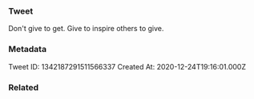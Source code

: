 ### Tweet
Don't give to get. Give to inspire others to give.

### Metadata
Tweet ID: 1342187291511566337
Created At: 2020-12-24T19:16:01.000Z

### Related

